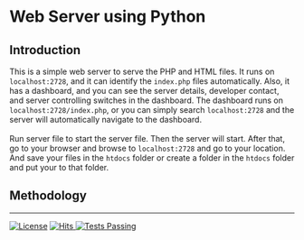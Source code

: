 # Web Server using Python

## Introduction
This is a simple web server to serve the PHP and HTML files. It runs on `localhost:2728`, and it can identify the `index.php` files automatically. Also, it has a dashboard, and you can see the server details, developer contact, and server controlling switches in the dashboard. The dashboard runs on `localhost:2728/index.php`, or you can simply search `localhost:2728` and the server will automatically navigate to the dashboard.
<br><br>
Run server file to start the server file. Then the server will start. After that, go to your browser and browse to `localhost:2728` and go to your location. And save your files in the `htdocs` folder or create a folder in the `htdocs` folder and put your to that folder.

## Methodology


____

[![License](https://img.shields.io/badge/License-Apache_2.0-blue.svg)](https://opensource.org/licenses/Apache-2.0)
<a href="https://hits.sh/github.com/DasunThathsara/Web-Server/">
    <img alt="Hits" src="https://hits.sh/github.com/DasunThathsara/Web-Server.svg?label=Views"/>
</a>
<a href="https://github.com/DasunThathsara/Web-Server/actions">
    <img alt="Tests Passing" src="https://github.com/anuraghazra/github-readme-stats/workflows/Test/badge.svg" />
</a>

